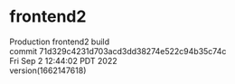 # frontend2  
Production frontend2 build  
commit 71d329c4231d703acd3dd38274e522c94b35c74c  
Fri Sep 2 12:44:02 PDT 2022  
version(1662147618)  
